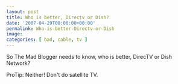 ```yaml
---
layout: post
title: Who is better, Directv or Dish?
date: '2007-04-29T00:00:00+00:00'
permalink: Who-is-better-Directv-or-Dish
image: 
categories: [ bad, cable, tv ]
---
```

So The Mad Blogger needs to know, who is better, DirecTV or Dish Network?

ProTip: Neither! Don't do satellite TV. 

